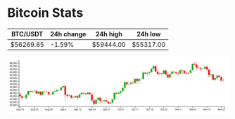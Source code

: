 # Bitcoin Stats

BTC/USDT|24h change|24h high|24h low|
|---|---|---|---|
|$56269.85|-1.59%|$59444.00|$55317.00|

<img src="./chart.svg">
